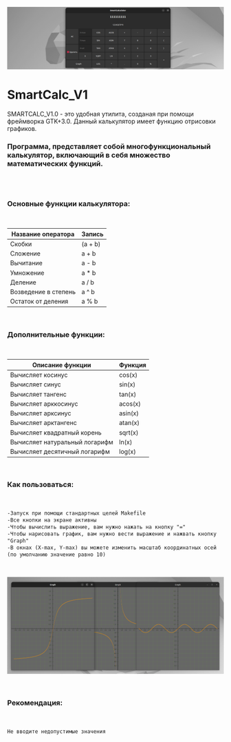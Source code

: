 <img src="./img/baner.png"/> <br/>

# SmartCalc_V1

SMARTCALC_V1.0 - это удобная утилита, созданая при помощи фреймворка GTK+3.0. Данный калькулятор имеет функцию отрисовки графиков.

### Программа, представляет собой многофункциональный калькулятор, включающий в себя множество математических функций. 

<br/><br/>

### **Основные функции калькулятора:**
<br/>

| Название оператора | Запись |
| ------ | ------ |
| Скобки | (a + b) |
| Сложение | a + b |
| Вычитание | a - b |
| Умножение | a * b |
| Деление | a / b |
| Возведение в степень | a ^ b |
| Остаток от деления | a % b |

<br/>

### **Дополнительные функции:**

<br/>

| Описание функции | Функция |   
| ---------------- | ------- |  
| Вычисляет косинус | cos(x) |   
| Вычисляет синус | sin(x) |  
| Вычисляет тангенс | tan(x) |  
| Вычисляет арккосинус | acos(x) | 
| Вычисляет арксинус | asin(x) | 
| Вычисляет арктангенс | atan(x) |
| Вычисляет квадратный корень | sqrt(x) |
| Вычисляет натуральный логарифм | ln(x) | 
| Вычисляет десятичный логарифм | log(x) |

<br/>

### **Как пользоваться:**

<br/>

```
-Запуск при помощи стандартных целей Makefile
-Все кнопки на экране активны
-Чтобы вычислить выражение, вам нужно нажать на кнопку "="
-Чтобы нарисовать график, вам нужно вести выражение и нажвать кнопку "Graph"
-В окнах (X-max, Y-max) вы можете изменить масштаб координатных осей (по умолчанию значение равно 10)
```

<br/>

<img src="./img/graph.png"/> <br/>

<br/>

### **Рекомендация:**

<br/>

```
Не вводите недопустимые значения 
```